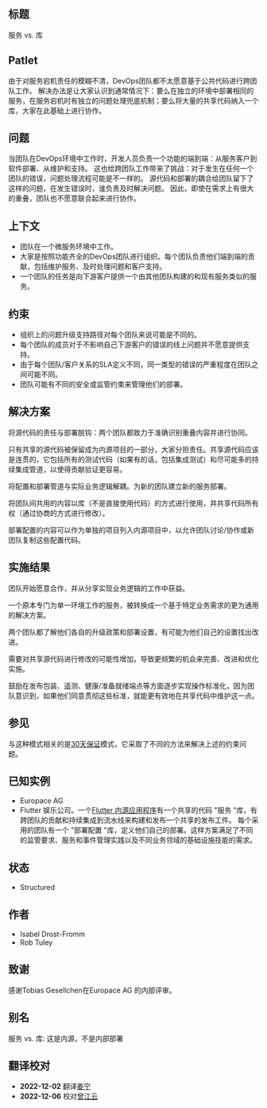 ## 标题

服务 vs. 库

## Patlet

由于对服务宕机责任的模糊不清，DevOps团队都不太愿意基于公共代码进行跨团队工作。
解决办法是让大家认识到通常情况下：要么在独立的环境中部署相同的服务，在服务宕机时有独立的问题处理兜底机制；要么将大量的共享代码纳入一个库，大家在此基础上进行协作。

## 问题

当团队在DevOps环境中工作时，开发人员负责一个功能的端到端：从服务客户到软件部署、从维护和支持。
这也给跨团队工作带来了挑战：对于发生在任何一个团队的错误，问题处理流程可能是不一样的。
源代码和部署的耦合给团队留下了这样的问题，在发生错误时，谁负责及时解决问题。
因此，即使在需求上有很大的重叠，团队也不愿意联合起来进行协作。

## 上下文

* 团队在一个微服务环境中工作。
* 大家是按照功能齐全的DevOps团队进行组织。每个团队负责他们端到端的贡献，包括维护服务、及时处理问题和客户支持。
* 一个团队的任务是向下游客户提供一个由其他团队构建的和现有服务类似的服务。
  
## 约束

* 组织上的问题升级支持路径对每个团队来说可能是不同的。
* 每个团队的成员对于不影响自己下游客户的错误的线上问题并不愿意提供支持。
* 由于每个团队/客户关系的SLA定义不同，同一类型的错误的严重程度在团队之间可能不同。
* 团队可能有不同的安全或监管约束来管理他们的部署。

## 解决方案

将源代码的责任与部署脱钩：两个团队都致力于准确识别重叠内容并进行协同。

只有共享的源代码被保留成为内源项目的一部分，大家分担责任。共享源代码应该是连贯的，它包括所有的测试代码（如果有的话，包括集成测试）和尽可能多的持续集成管道，以使得贡献验证更容易。

将配置和部署管道与实际业务逻辑解耦。为新的团队建立新的服务部署。

将团队间共用的内容以库（不是直接使用代码）的方式进行使用，并共享代码所有权（通过协商的方式进行修改）。

部署配置的内容可以作为单独的项目列入内源项目中，以允许团队讨论/协作或新团队复制这些配置代码。

## 实施结果

团队开始愿意合作，并从分享实现业务逻辑的工作中获益。

一个原本专门为单一环境工作的服务，被转换成一个基于特定业务需求的更为通用的解决方案。

两个团队都了解他们各自的升级政策和部署设置，有可能为他们自己的设置找出改进。

需要对共享源代码进行修改的可能性增加，导致更频繁的机会来完善、改进和优化实施。

鼓励在发布包装、遥测、健康/准备就绪端点等方面逐步实现操作标准化，因为团队意识到，如果他们同意贯彻这些标准，就能更有效地在共享代码中维护这一点。

## 参见

与这种模式相关的是[30天保证](30-day-warranty.md)模式，它采取了不同的方法来解决上述的约束问题。

## 已知实例

* Europace AG
* Flutter 娱乐公司。一个[Flutter 内源应用程序](https://innersource.flutter.com/sdlc/)有一个共享的代码 "服务 "库，有跨团队的贡献和持续集成到流水线来构建和发布一个共享的发布工件。
  每个采用的团队有一个 "部署配置 "库，定义他们自己的部署。这样方案满足了不同的监管要求、服务和事件管理实践以及不同业务领域的基础设施技能的需求。

## 状态

* Structured

## 作者

* Isabel Drost-Fromm
* Rob Tuley

## 致谢

感谢Tobias Gesellchen在Europace AG 的内部评审。

## 别名

服务 vs. 库: 这是内源，不是内部部署

## 翻译校对

- **2022-12-02** 翻译[姜宁](https://github.com/willemjiang)
- **2022-12-06** 校对[曾江云](https://github.com/skw0rm )
